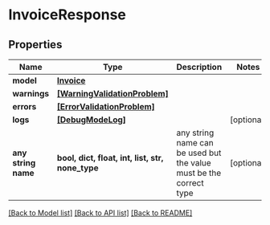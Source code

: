 # InvoiceResponse

## Properties

| Name                | Type                                                          | Description                                                        | Notes      |
| ------------------- | ------------------------------------------------------------- | ------------------------------------------------------------------ | ---------- |
| **model**           | [**Invoice**](Invoice.md)                                     |                                                                    |
| **warnings**        | [**[WarningValidationProblem]**](WarningValidationProblem.md) |                                                                    |
| **errors**          | [**[ErrorValidationProblem]**](ErrorValidationProblem.md)     |                                                                    |
| **logs**            | [**[DebugModeLog]**](DebugModeLog.md)                         |                                                                    | [optional] |
| **any string name** | **bool, dict, float, int, list, str, none_type**              | any string name can be used but the value must be the correct type | [optional] |

[[Back to Model list]](../README.md#documentation-for-models) [[Back to API list]](../README.md#documentation-for-api-endpoints) [[Back to README]](../README.md)
